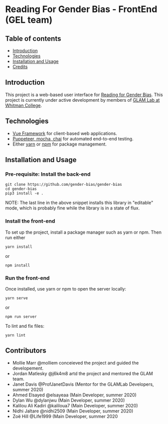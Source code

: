 # Reading For Gender Bias - FrontEnd (GEL team)
## Table of contents 
* [Introduction](#Introduction)
* [Technologies](#Technologies)
* [Installation and Usage](#Installation)
* [Credits](#Credits) 


## Introduction
This project is a web-based user interface for [Reading for Gender Bias](https://github.com/glam-lab/gender-bias). 
This project is currently under active development by members of [GLAM Lab at Whitman College](https://github.com/orgs/glam-lab/). 

## Technologies
* [Vue Framework](https://vuejs.org/v2/guide/#:~:text=Vue%20(pronounced%20%2Fvju%CB%90%2F%2C,up%20to%20be%20incrementally%20adoptable)) for client-based web applications.
* [Puppeteer, mocha, chai](https://medium.com/@ankit_m/ui-testing-with-puppeteer-and-mocha-part-1-getting-started-b141b2f9e21) for automated end-to-end testing. 
* Either [yarn](https://classic.yarnpkg.com/en/docs/) or [npm](https://docs.npmjs.com/) for package management.

## Installation and Usage
### Pre-requisite: Install the back-end
```
git clone https://github.com/gender-bias/gender-bias
cd gender-bias
pip3 install -e .
```
NOTE: The last line in the above snippet installs this library in "editable" mode, which is probably fine while the library is in a state of flux.

### Install the front-end
To set up the project, install a package manager such as yarn or npm. Then run either
```
yarn install
```
or 
```
npm install
``` 
### Run the front-end 
Once installed, use yarn or npm to open the server locally:
```
yarn serve
```
or 
```
npm run server
``` 

To lint and fix files:
```
yarn lint
```
## Contributors
- Mollie Marr @molliem conceieved the project and guided the developement.
- Jordan Matlesky @j6k4m8 artd the project and mentored the GLAM team.
- Janet Davis @ProfJanetDavis (Mentor for the GLAMLab Developers, summer 2020)
- Ahmed Elsayed @elsayeaa (Main Developer, summer 2020)
- Dylan Wu @dylanjwu (Main Developer, summer 2020)
-  Kalilou Ali Kadiri @kaliloua7 (Main Developer, summer 2020)
- Nidhi Jaltare @nidhi2509 (Main Developer, summer 2020)
- Zoë Hill @Life1999 (Main Developer, summer 2020

